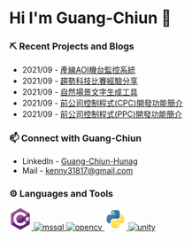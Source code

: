 # Hi I'm Guang-Chiun 👋

### ⛏ Recent Projects and Blogs
* 2021/09 - [產線AOI機台監控系統](https://github.com/Guang-Chiun/MonitorSystem)
* 2021/09 - [趨勢科技比賽經驗分享](https://github.com/Guang-Chiun/WindowsFormsApp1)
* 2021/09 - [自然場景文字生成工具](https://github.com/Guang-Chiun/WindowsFormsApp1)
* 2021/09 - [前公司控制程式(CPC)開發功能簡介](https://github.com/Guang-Chiun/WindowsFormsApp1)
* 2021/09 - [前公司控制程式(PPC)開發功能簡介](https://github.com/Guang-Chiun/WindowsFormsApp1)


### 📫 Connect with Guang-Chiun
- LinkedIn - [Guang-Chiun-Hunag](https://www.linkedin.com/in/guangchiun-huang-937587220/)
- Mail - [kenny31817@gmail.com](mailto:kenny31817@gmail.com)


### ⚙️ Languages and Tools
<p align="left"> <a href="https://www.w3schools.com/cs/" target="_blank"> <img src="https://raw.githubusercontent.com/devicons/devicon/master/icons/csharp/csharp-original.svg" alt="csharp" width="40" height="40"/> </a> <a href="https://www.microsoft.com/en-us/sql-server" target="_blank"> <img src="https://www.svgrepo.com/show/303229/microsoft-sql-server-logo.svg" alt="mssql" width="40" height="40"/> </a> <a href="https://opencv.org/" target="_blank"> <img src="https://www.vectorlogo.zone/logos/opencv/opencv-icon.svg" alt="opencv" width="40" height="40"/> </a> <a href="https://www.python.org" target="_blank"> <img src="https://raw.githubusercontent.com/devicons/devicon/master/icons/python/python-original.svg" alt="python" width="40" height="40"/> </a> <a href="https://unity.com/" target="_blank"> <img src="https://www.vectorlogo.zone/logos/unity3d/unity3d-icon.svg" alt="unity" width="40" height="40"/> </a> </p>
